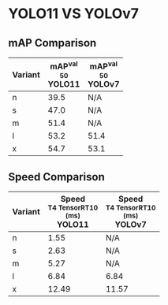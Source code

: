 ---
---
# YOLO11 VS YOLOv7

## mAP Comparison

| **Variant** | <center><span style='width: 400px;'>**mAP<sup>val<br>50**<br>**YOLO11**</span></center> | <center><span style='width: 400px;'>**mAP<sup>val<br>50**<br>**YOLOv7**</span></center> |
|----|----------------------------------|------------------------------------|
| n | 39.5 | N/A |
| s | 47.0 | N/A |
| m | 51.4 | N/A |
| l | 53.2 | 51.4 |
| x | 54.7 | 53.1 |

## Speed Comparison

| **Variant** | <center><span style='width: 200px;'>**Speed**<br><sup>T4 TensorRT10<br>(ms)</sup><br>**YOLO11**</span></center> | <center><span style='width: 200px;'>**Speed**<br><sup>T4 TensorRT10<br>(ms)</sup><br>**YOLOv7**</span></center> |
|---------|-----------------------|-----------------------|
| n | 1.55 | N/A |
| s | 2.63 | N/A |
| m | 5.27 | N/A |
| l | 6.84 | 6.84 |
| x | 12.49 | 11.57 |
